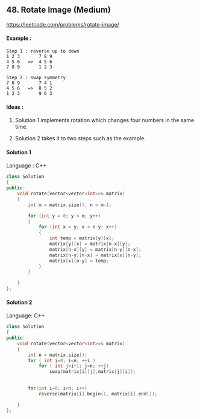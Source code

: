 ## **48. Rotate Image (Medium)** 

https://leetcode.com/problems/rotate-image/



#### Example :

```
Step 1 : reverse up to down
1 2 3		7 8 9
4 5 6	=>	4 5 6
7 8 9		1 2 3

Step 2 : swap symmetry
7 8 9		7 4 1
4 5 6	=>	8 5 2
1 2 3		9 6 3
```



#### Ideas : 

1. Solution 1 implements rotation which changes four numbers in the same time.

2. Solution 2 takes it to two steps such as the example.



#### Solution 1

Language : C++

```C++
class Solution 
{
public:
    void rotate(vector<vector<int>>& matrix) 
    {
        int m = matrix.size(), n = m-1;

	    for (int y = 0; y < m; y++) 
        {
		    for (int x = y; x < n-y; x++) 
            {
			    int temp = matrix[y][x];
			    matrix[y][x] = matrix[n-x][y];
			    matrix[n-x][y] = matrix[n-y][n-x];
			    matrix[n-y][n-x] = matrix[x][n-y];
			    matrix[x][n-y] = temp;
		    }
	    }

    }
};
```



#### Solution 2

Language: C++

```C++
class Solution 
{
public:
    void rotate(vector<vector<int>>& matrix) 
    {
        int n = matrix.size();
        for ( int i=0; i<n; ++i ) 
            for ( int j=i+1; j<n; ++j)
                swap(matrix[i][j],matrix[j][i]);

        
        for(int i=0; i<n; i++)
            reverse(matrix[i].begin(), matrix[i].end());

    }
};
```

